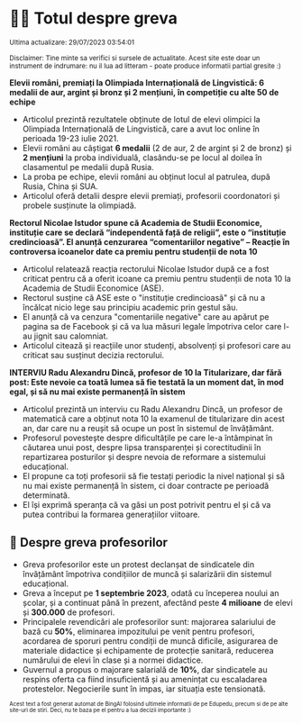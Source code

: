 # 👩‍🏫 Totul despre greva
<sub>Ultima actualizare: 29/07/2023 03:54:01</sub>

<sub>Disclaimer: Tine minte sa verifici si sursele de actualitate. Acest site este doar un instrument de indrumare: nu il lua ad litteram - poate produce informatii partial gresite :)</sub>

**Elevii români, premiați la Olimpiada Internațională de Lingvistică: 6 medalii de aur, argint și bronz și 2 mențiuni, în competiție cu alte 50 de echipe**
- Articolul prezintă rezultatele obținute de lotul de elevi olimpici la Olimpiada Internațională de Lingvistică, care a avut loc online în perioada 19-23 iulie 2021.
- Elevii români au câștigat **6 medalii** (2 de aur, 2 de argint și 2 de bronz) și **2 mențiuni** la proba individuală, clasându-se pe locul al doilea în clasamentul pe medalii după Rusia.
- La proba pe echipe, elevii români au obținut locul al patrulea, după Rusia, China și SUA.
- Articolul oferă detalii despre elevii premiați, profesorii coordonatori și probele susținute la olimpiadă.

**Rectorul Nicolae Istudor spune că Academia de Studii Economice, instituție care se declară “independentă față de religii”, este o “instituție credincioasă”. El anunță cenzurarea “comentariilor negative”  – Reacție în controversa icoanelor date ca premiu pentru studenții de nota 10**
- Articolul relatează reacția rectorului Nicolae Istudor după ce a fost criticat pentru că a oferit icoane ca premiu pentru studenții de nota 10 la Academia de Studii Economice (ASE).
- Rectorul susține că ASE este o "instituție credincioasă" și că nu a încălcat nicio lege sau principiu academic prin gestul său.
- El anunță că va cenzura "comentariile negative" care au apărut pe pagina sa de Facebook și că va lua măsuri legale împotriva celor care l-au jignit sau calomniat.
- Articolul citează și reacțiile unor studenți, absolvenți și profesori care au criticat sau susținut decizia rectorului.

**INTERVIU Radu Alexandru Dincă, profesor de 10 la Titularizare, dar fără post: Este nevoie ca toată lumea să fie testată la un moment dat, în mod egal, și să nu mai existe permanență în sistem**
- Articolul prezintă un interviu cu Radu Alexandru Dincă, un profesor de matematică care a obținut nota 10 la examenul de titularizare din acest an, dar care nu a reușit să ocupe un post în sistemul de învățământ.
- Profesorul povestește despre dificultățile pe care le-a întâmpinat în căutarea unui post, despre lipsa transparenței și corectitudinii în repartizarea posturilor și despre nevoia de reformare a sistemului educațional.
- El propune ca toți profesorii să fie testați periodic la nivel național și să nu mai existe permanență în sistem, ci doar contracte pe perioadă determinată.
- El își exprimă speranța că va găsi un post potrivit pentru el și că va putea contribui la formarea generațiilor viitoare.

## 🏫 Despre greva profesorilor
- Greva profesorilor este un protest declanșat de sindicatele din învățământ împotriva condițiilor de muncă și salarizării din sistemul educațional.
- Greva a început pe **1 septembrie 2023**, odată cu începerea noului an școlar, și a continuat până în prezent, afectând peste **4 milioane** de elevi și **300.000** de profesori.
- Principalele revendicări ale profesorilor sunt: majorarea salariului de bază cu **50%**, eliminarea impozitului pe venit pentru profesori, acordarea de sporuri pentru condiții de muncă dificile, asigurarea de materiale didactice și echipamente de protecție sanitară, reducerea numărului de elevi în clase și a normei didactice.
- Guvernul a propus o majorare salarială de **10%**, dar sindicatele au respins oferta ca fiind insuficientă și au amenințat cu escaladarea protestelor. Negocierile sunt în impas, iar situația este tensionată.


<sub><sub>Acest text a fost generat automat de BingAI folosind ultimele informatii de pe Edupedu, precum si de pe alte site-uri de stiri. Deci, nu te baza pe el pentru a lua decizii importante :)</sub></sub>